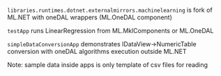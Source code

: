 `libraries.runtimes.dotnet.externalmirrors.machinelearning` is fork of ML.NET with oneDAL wrappers (ML.OneDAL component)

`testApp` runs LinearRegression from ML.MklComponents or ML.OneDAL

`simpleDataConversionApp` demonstrates IDataView->NumericTable conversion with oneDAL algorithms execution outside ML.NET

Note: sample data inside apps is only template of csv files for reading
